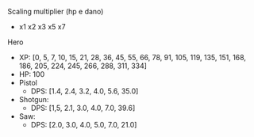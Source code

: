
Scaling multiplier (hp e dano)
- x1 x2 x3 x5 x7

Hero
- XP: [0, 5, 7, 10, 15, 21, 28, 36, 45, 55, 66, 78, 91, 105, 119, 135, 151, 168, 186, 205, 224, 245, 266, 288, 311, 334]
- HP: 100 
- Pistol
    - DPS: [1.4, 2.4, 3.2, 4.0, 5.6, 35.0]
- Shotgun:
    - DPS: [1,5, 2.1, 3.0, 4.0, 7.0, 39.6]
- Saw:
    - DPS: [2.0, 3.0, 4.0, 5.0, 7.0, 21.0]